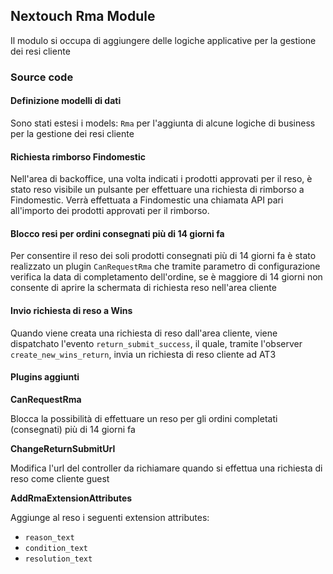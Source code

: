 ## Nextouch Rma Module

Il modulo si occupa di aggiungere delle logiche applicative per la
gestione dei resi cliente

### Source code

#### Definizione modelli di dati
Sono stati estesi i models: `Rma` per l'aggiunta
di alcune logiche di business per la gestione dei resi cliente

#### Richiesta rimborso Findomestic
Nell'area di backoffice, una volta indicati i prodotti approvati per il reso,
è stato reso visibile un pulsante per effettuare una richiesta di rimborso a Findomestic.
Verrà effettuata a Findomestic una chiamata API pari all'importo
dei prodotti approvati per il rimborso.

#### Blocco resi per ordini consegnati più di 14 giorni fa
Per consentire il reso dei soli prodotti consegnati più di 14 giorni fa
è stato realizzato un plugin `CanRequestRma` che tramite parametro di configurazione
verifica la data di completamento dell'ordine, se è maggiore di 14 giorni
non consente di aprire la schermata di richiesta reso nell'area cliente

#### Invio richiesta di reso a Wins
Quando viene creata una richiesta di reso dall'area cliente, viene dispatchato
l'evento `return_submit_success`, il quale, tramite l'observer `create_new_wins_return`,
invia un richiesta di reso cliente ad AT3

#### Plugins aggiunti

**CanRequestRma**

Blocca la possibilità di effettuare un reso per gli ordini completati (consegnati)
più di 14 giorni fa

**ChangeReturnSubmitUrl**

Modifica l'url del controller da richiamare quando si effettua una richiesta
di reso come cliente guest

**AddRmaExtensionAttributes**

Aggiunge al reso i seguenti extension attributes:

* `reason_text`
* `condition_text`
* `resolution_text`
